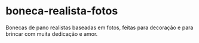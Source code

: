 # boneca-realista-fotos
Bonecas de pano realistas baseadas em fotos, feitas para decoração e para brincar com muita dedicação e amor.

